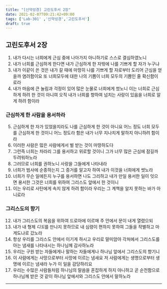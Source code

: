 ```yaml
---
title: "[신약성경] 고린도후서 2장"
date: 2021-02-07T09:21:42+09:00
tags: ['Lab-301' ,'신약성경','고린도후서']
draft: true
---
```

## 고린도후서 2장
1. 내가 다시는 너희에게 근심 중에 나아가지 아니하기로 스스로 결심하였노니
2. 내가 너희를 근심하게 한다면 내가 근심하게 한 자밖에 나를 기쁘게 할 자가 누구냐
3. 내가 이같이 쓴 것은 내가 갈 때에 마땅히 나를 기쁘게 할 자로부터 도리어 근심을 얻을까 염려함이요 또 너희모두에 대한 나의 기쁨이 너희 모두의 기쁨인 줄 확신함이로라
4. 내가 마음에 큰 눌림과 걱정이 있어 많은 눈물로 너희에게 썼노니 이는 너희로 근심하게 하려 한 것이 아니여 오직 내가 너희를 향하여 넘치는 사랑이 있음을 너희로 알게 하려 함이라
### 근심하게 한 사람을 용서하라
5. 근심하게 한 자가 있었을지라도 나를 근심하게 한 것이 아니요 어느 정도 너희 모두를 근심하게 한 것이니 어느 정도라 함은 내가 너무 지나치게 말하지 아니하려 함이라
6. 이러한 사람은 많은 사람에게서 벌 받는 것이 마땅하도다
7. 그런즉 너희는 차라리 그를 용서하고 위로할 것이니 그가 너무 많은 근심에 잠길까 두려워하노라
8. 그러므로 너희를 권하노니 사랑을 그들에게 나타내라
9. 너희가 범사에 순종하는지 그 증거를 알고자 하여 내가 이것을 너희에게 썻노라
10. 너희가 무슨 일에든지 누구를 용서하면 나도 그리하고 내가 만일 용서한 일이 잇으면 용서한 그것은 너희를 위하여 그리스도 앞에서 한 것이니
11. 이는 우리로 사탄에게 속지 않게 하려 함이라 우리는 그 계책을 알지 못하는 바가 아니로라
### 그리스도의 향기
12. 내가 그리스도의 복음을 위하여 드로아에 이르매 주 안에서 문이 내게 열렸으되
13. 내가 내 형제 *디도*를 만나지 못하므로 내 심령이 편하지 못하여 그들을 작별하고 마게도냐로 갔노라
14. 항상 우리를 그리스도 안에서 이기게 하시고 우리로 말미암아 각처에서 그리스도를 아는 냄새를 나타내시는 하나님께 감사하노라
15. 우리는 구원 받는 자들에게나 말하는 자들에게나 하나님 앞에서 그리스도의 향기니
16. 이 사람에게는 사망으로부터 사망에 이르는 냄새요 저 사람에게는 생명으로부터 생명에 이르는 냄새라 누가 이 일을 감당하리요
17. 우리는 수많은 사람들처럼 하나님의 말씀을 혼잡하게 하지 아니하고 곧 순전함으로 하나님께 받은 것 같이 하나님 앞에서와 그리스도 안에서 말하노라
***

